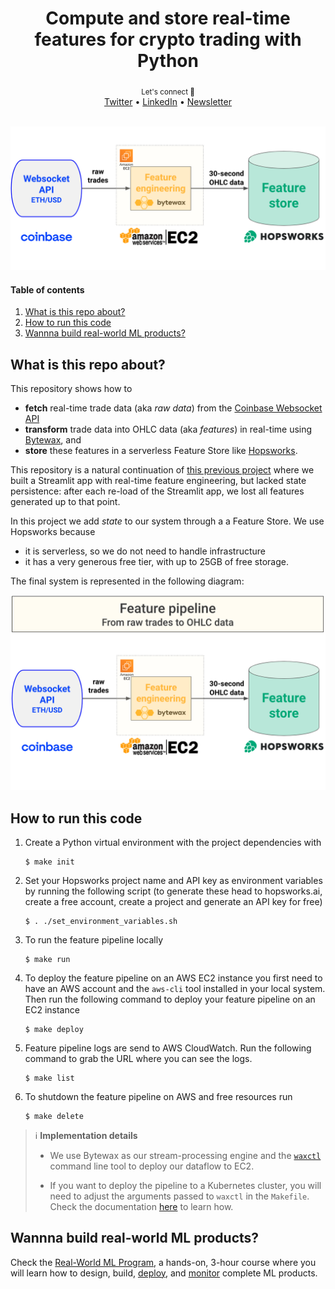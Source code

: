 <div align="center">
    <h1>Compute and store real-time features for crypto trading with Python</h1>
    <!-- <i><a href="https://bytewax.io/">Bytewax</a></i> + <i><a href="https://www.hopsworks.ai/">Hopsworks</a></i> = 🚀 -->
</div>

<div align="center">
    <sub>Let's connect 🤗</sub>
    <br />
    <a href="https://twitter.com/paulabartabajo_">Twitter</a> •
    <a href="https://www.linkedin.com/in/pau-labarta-bajo-4432074b/">LinkedIn</a> •
    <a href="https://paulabartabajo.substack.com/">Newsletter</a>
<br />
</div>

<br />

<p align="center">
  <img src="images/header.png" width='600' />
</p>


#### Table of contents
1. [What is this repo about?](#what-is-this-repo-about)
2. [How to run this code](#how-to-run-this-code)
3. [Wannna build real-world ML products?](#wannna-build-real-world-ml-products)


## What is this repo about?
This repository shows how to

* **fetch** real-time trade data (aka *raw data*) from the [Coinbase Websocket API](https://help.coinbase.com/en/cloud/websocket-feeds/exchange)
* **transform** trade data into OHLC data (aka *features*) in real-time using [Bytewax](https://bytewax.io/), and
* **store** these features in a serverless Feature Store like [Hopsworks](https://www.hopsworks.ai/).

This repository is a natural continuation of [this previous project](https://github.com/Paulescu/real-time-ohlc-with-bytewax) where we built a
Streamlit app with real-time feature engineering, but lacked state persistence: after each re-load of the Streamlit app, we lost all features generated up to that point.

In this project we add *state* to our system through a a Feature Store. We use Hopsworks because
- it is serverless, so we do not need to handle infrastructure
- it has a very generous free tier, with up to 25GB of free storage.

The final system is represented in the following diagram:

<p align="center">
  <img src="images/feature_pipeline.png" width='600' />
</p>

## How to run this code

1. Create a Python virtual environment with the project dependencies with
    ```
    $ make init
    ```

2. Set your Hopsworks project name and API key as environment variables by running the following script (to generate these head to hopsworks.ai, create a free account, create a project and generate an API key for free)
    ```
    $ . ./set_environment_variables.sh
    ```

3. To run the feature pipeline locally
    ```
    $ make run
    ```

4. To deploy the feature pipeline on an AWS EC2 instance you first need to have an AWS account and the `aws-cli` tool installed in your local system. Then run the following command to deploy your feature pipeline on an EC2 instance
    ```
    $ make deploy
    ```

5. Feature pipeline logs are send to AWS CloudWatch. Run the following command to grab the URL where you can see the logs.
    ```
    $ make list
    ```

6. To shutdown the feature pipeline on AWS and free resources run
    ```
    $ make delete
    ```

> ℹ️ **Implementation details**
>
>* We use Bytewax as our stream-processing engine and the [`waxctl`](https://bytewax.io/>docs/deployment/waxctl-aws) command line tool to deploy our dataflow to EC2.
>
>* If you want to deploy the pipeline to a Kubernetes cluster, you will need to adjust
> the arguments passed to `waxctl` in the `Makefile`. Check the documentation [here](https://bytewax.io/docs/deployment/waxctl)
> to learn how.

## Wannna build real-world ML products?

Check the [Real-World ML Program](https://realworldmachinelearning.carrd.co/), a hands-on, 3-hour course where you will learn
how to design, build, [deploy](https://taxi-demand-predictor.streamlit.app/), and [monitor](https://taxi-demand-predictor-monitoring.streamlit.app/) complete ML products.